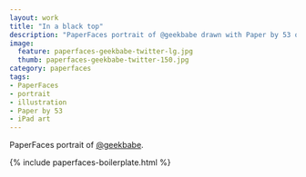 ```yaml
---
layout: work
title: "In a black top"
description: "PaperFaces portrait of @geekbabe drawn with Paper by 53 on an iPad."
image: 
  feature: paperfaces-geekbabe-twitter-lg.jpg
  thumb: paperfaces-geekbabe-twitter-150.jpg
category: paperfaces
tags: 
- PaperFaces
- portrait
- illustration
- Paper by 53
- iPad art
---
```


PaperFaces portrait of [@geekbabe](http://twitter.com/geekbabe).

{% include paperfaces-boilerplate.html %}